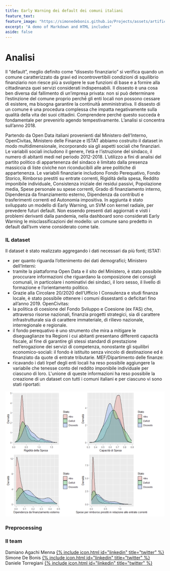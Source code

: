 ```yaml
---
title: Early Warning dei default dei comuni italiani
feature_text: 
feature_image: "https://simonedebonis.github.io/Projects/assets/artificial-intelligence.jpg"
excerpt: "A demo of Markdown and HTML includes"
aside: false
---
```


# Analisi
Il “default”, meglio definito come “dissesto finanziario” si verifica quando un comune caratterizzato da gravi ed incontrovertibili condizioni di squilibrio finanziario non riesce più a svolgere le sue funzioni di base e a fornire alla cittadinanza quei servizi considerati indispensabili. 
Il dissesto è una cosa ben diversa dal fallimento di un’impresa privata: non si può determinare l’estinzione del comune proprio perché́ gli enti locali non possono cessare di esistere, ma bisogna garantire la continuità̀ amministrativa. 
Il dissesto di un comune è una procedura complessa che impatta negativamente sulla qualità della vita dei suoi cittadini. Comprendere perché questo succeda è fondamentale per prevenirlo agendo tempestivamente. L’analisi si concentra sull’anno 2018.

Partendo da Open Data italiani provenienti dal Ministero dell’Interno, OpenCivitas, Ministero delle Finanze e ISTAT abbiamo costruito il dataset in modo multidimensionale, incorporando sia gli aspetti sociali che finanziari. 
Le variabili sociali includono il genere, l’età e l’istruzione del sindaco, il numero di abitanti medi nel periodo 2012-2018. L’utilizzo a fini di analisi del partito politico di appartenenza del sindaco è limitato dalla presenza massiccia di liste civiche non riconducibili alle aree politiche di appartenenza.
Le variabili finanziarie includono Fondo Perequativo, Fondo Storico, Rimborso prestiti su entrate correnti, Rigidità della spesa, Reddito imponibile individuale, Consistenza iniziale dei residui passivi, Popolazione media, Spese personale su spese correnti, Grado di finanziamento interno, Dipendenza da finanziamento esterno, Dipendenza da contributi e trasferimenti correnti ed Autonomia impositiva.
In aggiunta è stato sviluppato un modello di Early Warning, un SVM con kernel radiale, per prevedere futuri default. Non essendo presenti dati aggiornati e visti i problemi derivanti dalla pandemia, nella dashboard sono considerati Early Warning le misclassificazioni del modello: un comune sano predetto in default dall’svm viene considerato come tale.

### IL dataset 

Il dataset è stato realizzato aggregando i dati necessari da più fonti; ISTAT:
- per quanto riguarda l’ottenimento dei dati demografici; Ministero dell’Interni:
- tramite la piattaforma Open Data e il sito del Ministero, è stato possibile proccurare informazioni che riguardano la composizione dei consigli comunali, in particolare i nominativi dei sindaci, il loro sesso, il livello di formazione e l’orientamento politico.
- Grazie alla Circolare 20/2020 dell’Ufficio I Consulenza e studi finanza locale, è stato possibile ottenere i comuni dissestanti o deficitari fino all’anno 2019.
OpenCivitas:
- la politica di coesione del Fondo Sviluppo e Coesione (ex FAS) che, attraverso risorse
nazionali, finanzia progetti strategici, sia di carattere infrastrutturale sia di carattere
immateriale, di rilievo nazionale, interregionale e regionale.
- il fondo perequativo è uno strumento che mira a mitigare le diseguaglianze tra
Regioni i cui abitanti presentano differenti capacità fiscale, al fine di garantire gli stessi standard di prestazione nell’erogazione dei servizi di competenza, nonostante gli squilibri economico-sociali: il fondo è istituito senza vincolo di destinazione ed è finanziato da quote di entrate tributarie.
MEF/Dipartimento delle finanze:
- ricavando i dati Irpef degli enti locali ha reso possibile aggiungere la variabile che
tenesse conto del reddito imponibile individuale per ciascuno di loro.
L'unione di queste informazioni ha reso possibile la creazione di un dataset con tutti i comuni italiani e per ciascuno vi sono stati riportati:

![](/assets/PowerBI/plots.png)

### Preprocessing
### Il team

 
Damiano Agachi Menna [{% include icon.html id="linkedin" title="twitter" %}](https://www.linkedin.com/in/damiano-am/)  
Simone De Bonis [{% include icon.html id="linkedin" title="twitter" %}](https://www.linkedin.com/in/SimoneDeBonis)  
Daniele Torregiani [{% include icon.html id="linkedin" title="twitter" %}](https://www.linkedin.com/in/daniele-torregiani-369b54243/)  
